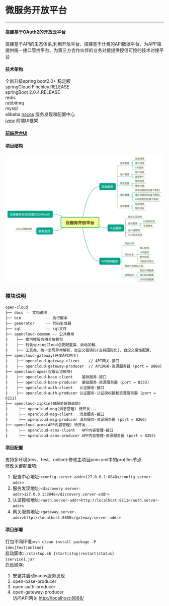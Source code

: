 # 微服务开放平台
---
#### 搭建基于OAuth2的开放云平台
搭建基于API的生态体系,利用开放平台、搭建基于计费的API数据平台、为APP端提供统一接口管控平台、为第三方合作伙伴的业务对接提供授信可控的技术对接平台
#### 技术架构
   全新升级spring boot2.0+ 稳定版  
   springCloud  Finchley.RELEASE  
   springBoot   2.0.4.RELEASE  
   redis  
   rabbitmq  
   mysql  
   alibaba  [nacos](https://nacos.io/en-us/) 服务发现和配置中心   
   [ivew](https://www.iviewui.com/docs/guide/install) 前端UI框架     
#### [前端后台UI](https://gitee.com/liuyadu/open-cloud-ui)
#### 项目结构
![Alt text](/docs/云服务开放平台.png)
 ### 模块说明
``` 
open-cloud
├── docs -- 文档说明
├── bin           -- 执行脚本  
├── generator     -- 代码生成器  
├── sql           -- sql文件  
├── opencloud-common -- 公共模块
├    ├── 提供微服务相关依赖包  
├    ├── 封装springCloud必要配置类、自动加载、  
├    ├── 工具类、统一全局异常解析、自定义错误码(支持国际化)、自定义属性配置、  
├── opencloud-gateway(开发API网关)  
├    ├── opencloud-gateway-client    // API网关-接口  
├    ├── opencloud-gateway-producer  // API网关-资源服务器 (port = 8888)  
├── opencloud-upms(权限认证模块)  
├    ├── opencloud-base-client    基础服务-接口  
├    ├── opencloud-base-producer  基础服务-资源服务器 (port = 8233)  
├    ├── opencloud-auth-client   认证服务-接口  
├    ├── opencloud-auth-producer 认证服务-认证授权器和资源服务器 (port = 8211)  
├── opencloud-zipkin(微服务链路追踪)  
├     ├── opencloud-msg(消息管理) 待开发...  
├     ├── opencloud-msg-client   消息服务-接口  
├     ├── opencloud-msg-producer 消息服务-资源服务器 (port = 8266)  
├── opencloud-acms(APP内容管理) 待开发...  
├     ├── opencloud-acms-client   APP内容管理-接口  
├     ├── opencloud-acms-producer APP内容管理-资源服务器 (port = 8255)
```
#### 项目配置
支持多环境(dev、test、online):修改主项目pom.xml中的profiles节点  
修改关键配置项:  
   1. 配置中心地址:<code><config.server-addr>127.0.0.1:8848</config.server-addr></code>  
   2. 服务发现地址:<code><discovery.server-addr>127.0.0.1:8848</discovery.server-addr></code>  
   3. 认证授权地址:<code><auth.server-addr>http://localhost:8211</auth.server-addr></code>  
   4. 网关服务地址:<code><gateway.server-addr>http://localhost:8888</gateway.server-addr></code>    
#### 项目部署
打包不同环境:<code>mvn clean install package -P {dev|test|online}</code>  
启动脚本:<code>./startup.sh {start|stop|restart|status} {service}.jar</code>    
启动顺序:   
   1. 安装并启动nacos服务发现  
   2. open-base-producer  
   3. open-auth-producer  
   4. open-gateway-producer  
访问API网关:[http://localhost:8888/](http://localhost:8888/)  

   

